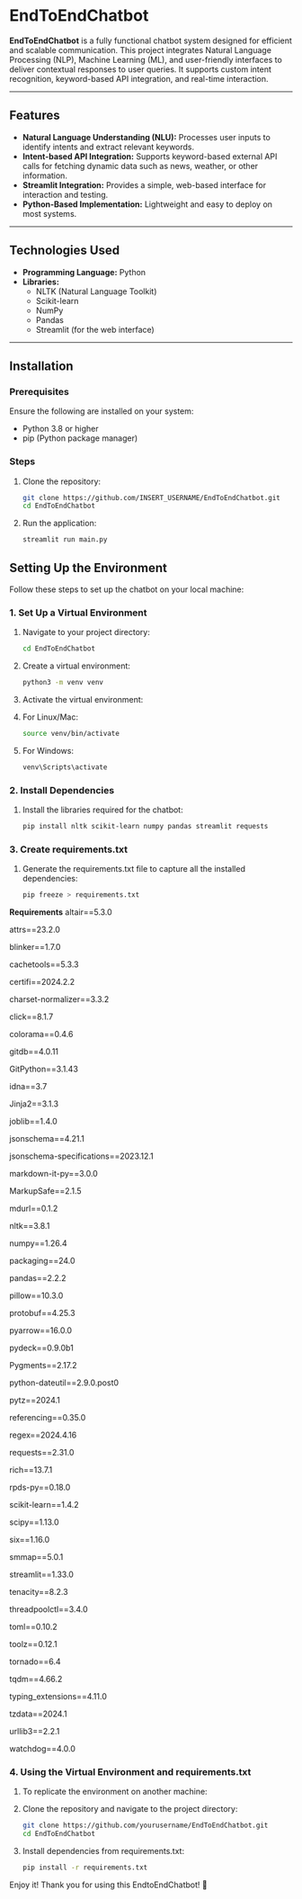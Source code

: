 # EndToEndChatbot

**EndToEndChatbot** is a fully functional chatbot system designed for efficient and scalable communication. This project integrates Natural Language Processing (NLP), Machine Learning (ML), and user-friendly interfaces to deliver contextual responses to user queries. It supports custom intent recognition, keyword-based API integration, and real-time interaction.  

---

## Features
- **Natural Language Understanding (NLU):** Processes user inputs to identify intents and extract relevant keywords.
- **Intent-based API Integration:** Supports keyword-based external API calls for fetching dynamic data such as news, weather, or other information.
- **Streamlit Integration:** Provides a simple, web-based interface for interaction and testing.
- **Python-Based Implementation:** Lightweight and easy to deploy on most systems.

---

## Technologies Used
- **Programming Language:** Python
- **Libraries:**
  - NLTK (Natural Language Toolkit)
  - Scikit-learn
  - NumPy
  - Pandas
  - Streamlit (for the web interface)

---

## Installation

### Prerequisites
Ensure the following are installed on your system:
- Python 3.8 or higher
- pip (Python package manager)

### Steps
1. Clone the repository:
   ```bash
   git clone https://github.com/INSERT_USERNAME/EndToEndChatbot.git
   cd EndToEndChatbot

2. Run the application:
   ```bash
   streamlit run main.py


## Setting Up the Environment

Follow these steps to set up the chatbot on your local machine:

### 1. Set Up a Virtual Environment
1. Navigate to your project directory:
   ```bash
   cd EndToEndChatbot
2. Create a virtual environment:
   ```bash
   python3 -m venv venv
3. Activate the virtual environment:

3. For Linux/Mac:
   ```bash
   source venv/bin/activate

3. For Windows:
   ```bash
   venv\Scripts\activate

### 2. Install Dependencies
1. Install the libraries required for the chatbot:
   ```bash
   pip install nltk scikit-learn numpy pandas streamlit requests


### 3. Create requirements.txt
1. Generate the requirements.txt file to capture all the installed dependencies:
   ```bash
   pip freeze > requirements.txt


**Requirements**
altair==5.3.0

attrs==23.2.0

blinker==1.7.0

cachetools==5.3.3

certifi==2024.2.2

charset-normalizer==3.3.2

click==8.1.7

colorama==0.4.6

gitdb==4.0.11

GitPython==3.1.43

idna==3.7

Jinja2==3.1.3

joblib==1.4.0

jsonschema==4.21.1

jsonschema-specifications==2023.12.1

markdown-it-py==3.0.0

MarkupSafe==2.1.5

mdurl==0.1.2

nltk==3.8.1

numpy==1.26.4

packaging==24.0

pandas==2.2.2

pillow==10.3.0

protobuf==4.25.3

pyarrow==16.0.0

pydeck==0.9.0b1

Pygments==2.17.2

python-dateutil==2.9.0.post0

pytz==2024.1

referencing==0.35.0

regex==2024.4.16

requests==2.31.0

rich==13.7.1

rpds-py==0.18.0

scikit-learn==1.4.2

scipy==1.13.0

six==1.16.0

smmap==5.0.1

streamlit==1.33.0

tenacity==8.2.3

threadpoolctl==3.4.0

toml==0.10.2

toolz==0.12.1

tornado==6.4

tqdm==4.66.2

typing_extensions==4.11.0

tzdata==2024.1

urllib3==2.2.1

watchdog==4.0.0

### 4. Using the Virtual Environment and requirements.txt
1. To replicate the environment on another machine:

1. Clone the repository and navigate to the project directory:
   ```bash
   git clone https://github.com/yourusername/EndToEndChatbot.git
   cd EndToEndChatbot

2. Install dependencies from requirements.txt:
   ```bash
   pip install -r requirements.txt

Enjoy it!
Thank you for using this EndtoEndChatbot! 🎉
